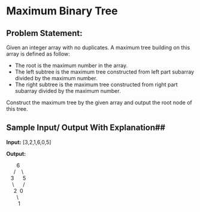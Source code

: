 # Maximum Binary Tree #

## Problem Statement: ##

Given an integer array with no duplicates. A maximum tree building on this array is defined as follow:

* The root is the maximum number in the array.
* The left subtree is the maximum tree constructed from left part subarray divided by the maximum number.
* The right subtree is the maximum tree constructed from right part subarray divided by the maximum number.

Construct the maximum tree by the given array and output the root node of this tree.

## Sample Input/ Output With Explanation##

**Input:** [3,2,1,6,0,5] <br/>

**Output:**

&nbsp;&nbsp;&nbsp;&nbsp;&nbsp;&nbsp;&nbsp;6<br/>
&nbsp;&nbsp;&nbsp;&nbsp;&nbsp;/&nbsp;&nbsp;&nbsp;&nbsp;\\<br/>
&nbsp;&nbsp;&nbsp;3&nbsp;&nbsp;&nbsp;&nbsp;&nbsp;&nbsp;5<br/>
&nbsp;&nbsp;&nbsp;&nbsp;\\&nbsp;&nbsp;&nbsp;&nbsp;&nbsp;&nbsp;/<br/>
&nbsp;&nbsp;&nbsp;&nbsp;&nbsp;2&nbsp;&nbsp;0<br/>
&nbsp;&nbsp;&nbsp;&nbsp;&nbsp;&nbsp;&nbsp;\\<br/>
&nbsp;&nbsp;&nbsp;&nbsp;&nbsp;&nbsp;&nbsp;&nbsp;1<br/>
